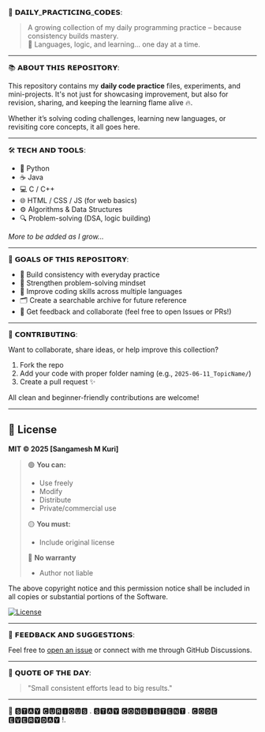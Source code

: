 🧠 𝗗𝗔𝗜𝗟𝗬_𝗣𝗥𝗔𝗖𝗧𝗜𝗖𝗜𝗡𝗚_𝗖𝗢𝗗𝗘𝗦:

> A growing collection of my daily programming practice – because consistency builds mastery.  
> 🚀 Languages, logic, and learning... one day at a time.

---

📚 𝗔𝗕𝗢𝗨𝗧 𝗧𝗛𝗜𝗦 𝗥𝗘𝗣𝗢𝗦𝗜𝗧𝗢𝗥𝗬:

This repository contains my **daily code practice** files, experiments, and mini-projects. It's not just for showcasing improvement, but also for revision, sharing, and keeping the learning flame alive 🔥.

Whether it’s solving coding challenges, learning new languages, or revisiting core concepts, it all goes here.  

---

🛠️ 𝗧𝗘𝗖𝗛 𝗔𝗡𝗗 𝗧𝗢𝗢𝗟𝗦:

- 🐍 Python  
- ☕ Java  
- 💻 C / C++  
- 🌐 HTML / CSS / JS (for web basics)  
- ⚙️ Algorithms & Data Structures  
- 🔍 Problem-solving (DSA, logic building)

*More to be added as I grow...*

---


🎯 𝗚𝗢𝗔𝗟𝗦 𝗢𝗙 𝗧𝗛𝗜𝗦 𝗥𝗘𝗣𝗢𝗦𝗜𝗧𝗢𝗥𝗬:

- 🔁 Build consistency with everyday practice  
- 🧠 Strengthen problem-solving mindset  
- 🌱 Improve coding skills across multiple languages  
- 🗂️ Create a searchable archive for future reference  
- 💬 Get feedback and collaborate (feel free to open Issues or PRs!)

---

🤝 𝗖𝗢𝗡𝗧𝗥𝗜𝗕𝗨𝗧𝗜𝗡𝗚:

Want to collaborate, share ideas, or help improve this collection?

1. Fork the repo  
2. Add your code with proper folder naming (e.g., `2025-06-11_TopicName/`)  
3. Create a pull request ✨

All clean and beginner-friendly contributions are welcome!

---

## 📜 License  
**MIT © 2025 [Sangamesh M Kuri]**  

> 🟢 **You can:**  
> - Use freely  
> - Modify  
> - Distribute  
> - Private/commercial use  
>  
> 🟡 **You must:**  
> - Include original license  
>  
> 🔴 **No warranty**  
> - Author not liable  

The above copyright notice and this permission notice shall be included in all copies or substantial portions of the Software.  


[![License](https://img.shields.io/badge/License-MIT-green.svg)](LICENSE)

---



📢 𝗙𝗘𝗘𝗗𝗕𝗔𝗖𝗞 𝗔𝗡𝗗 𝗦𝗨𝗚𝗚𝗘𝗦𝗧𝗜𝗢𝗡𝗦:

Feel free to [open an issue](https://github.com/your-username/Daily_practiced_codes/issues) or connect with me through GitHub Discussions.

---

🧠 𝗤𝗨𝗢𝗧𝗘 𝗢𝗙 𝗧𝗛𝗘 𝗗𝗔𝗬:

> "Small consistent efforts lead to big results."

---

📌 🆂︎🆃︎🅰︎🆈︎ 🅲︎🆄︎🆁︎🅸︎🅾︎🆄︎🆂︎ . 🆂︎🆃︎🅰︎🆈︎ 🅲︎🅾︎🅽︎🆂︎🅸︎🆂︎🆃︎🅴︎🅽︎🆃︎ . 🅲︎🅾︎🅳︎🅴︎ 🅴︎🆅︎🅴︎🆁︎🆈︎🅳︎🅰︎🆈︎ !.
